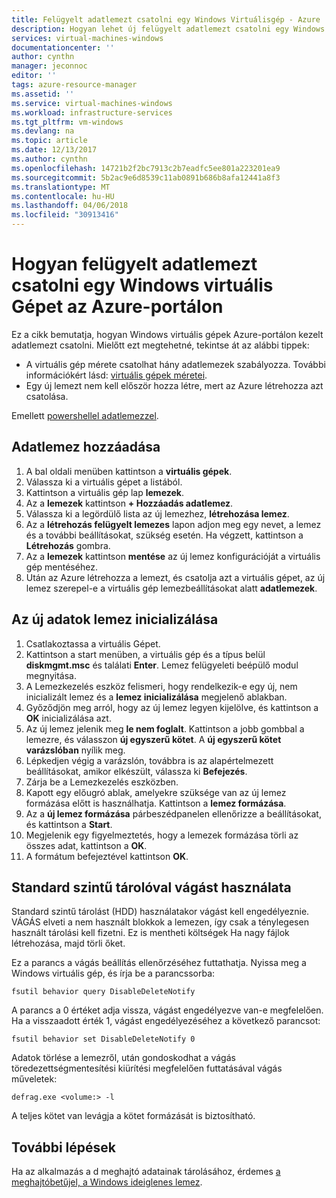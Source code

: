 ```yaml
---
title: Felügyelt adatlemezt csatolni egy Windows Virtuálisgép - Azure |} Microsoft Docs
description: Hogyan lehet új felügyelt adatlemezt csatolni egy Windows virtuális Gépet az Azure portálon a Resource Manager üzembe helyezési modellben.
services: virtual-machines-windows
documentationcenter: ''
author: cynthn
manager: jeconnoc
editor: ''
tags: azure-resource-manager
ms.assetid: ''
ms.service: virtual-machines-windows
ms.workload: infrastructure-services
ms.tgt_pltfrm: vm-windows
ms.devlang: na
ms.topic: article
ms.date: 12/13/2017
ms.author: cynthn
ms.openlocfilehash: 14721b2f2bc7913c2b7eadfc5ee801a223201ea9
ms.sourcegitcommit: 5b2ac9e6d8539c11ab0891b686b8afa12441a8f3
ms.translationtype: MT
ms.contentlocale: hu-HU
ms.lasthandoff: 04/06/2018
ms.locfileid: "30913416"
---
```

# <a name="how-to-attach-a-managed-data-disk-to-a-windows-vm-in-the-azure-portal"></a>Hogyan felügyelt adatlemezt csatolni egy Windows virtuális Gépet az Azure-portálon

Ez a cikk bemutatja, hogyan Windows virtuális gépek Azure-portálon kezelt adatlemezt csatolni. Mielőtt ezt megtehetné, tekintse át az alábbi tippek:

* A virtuális gép mérete csatolhat hány adatlemezek szabályozza. További információkért lásd: [virtuális gépek méretei](sizes.md).
* Egy új lemezt nem kell először hozza létre, mert az Azure létrehozza azt csatolása.

Emellett [powershellel adatlemezzel](attach-disk-ps.md).



## <a name="add-a-data-disk"></a>Adatlemez hozzáadása
1. A bal oldali menüben kattintson a **virtuális gépek**.
2. Válassza ki a virtuális gépet a listából.
3. Kattintson a virtuális gép lap **lemezek**.
4. Az a **lemezek** kattintson **+ Hozzáadás adatlemez**.
5. Válassza ki a legördülő lista az új lemezhez, **létrehozása lemez**.
6. Az a **létrehozás felügyelt lemezes** lapon adjon meg egy nevet, a lemez és a további beállításokat, szükség esetén. Ha végzett, kattintson a **Létrehozás** gombra.
7. Az a **lemezek** kattintson **mentése** az új lemez konfigurációját a virtuális gép mentéséhez.
6. Után az Azure létrehozza a lemezt, és csatolja azt a virtuális gépet, az új lemez szerepel-e a virtuális gép lemezbeállításokat alatt **adatlemezek**.


## <a name="initialize-a-new-data-disk"></a>Az új adatok lemez inicializálása

1. Csatlakoztassa a virtuális Gépet.
1. Kattintson a start menüben, a virtuális gép és a típus belül **diskmgmt.msc** és találati **Enter**. Lemez felügyeleti beépülő modul megnyitása.
2. A Lemezkezelés eszköz felismeri, hogy rendelkezik-e egy új, nem inicializált lemez és a **lemez inicializálása** megjelenő ablakban.
3. Győződjön meg arról, hogy az új lemez legyen kijelölve, és kattintson a **OK** inicializálása azt.
4. Az új lemez jelenik meg **le nem foglalt**. Kattintson a jobb gombbal a lemezre, és válasszon **új egyszerű kötet**. A **új egyszerű kötet varázslóban** nyílik meg.
5. Lépkedjen végig a varázslón, továbbra is az alapértelmezett beállításokat, amikor elkészült, válassza ki **Befejezés**.
6. Zárja be a Lemezkezelés eszközben.
7. Kapott egy előugró ablak, amelyekre szüksége van az új lemez formázása előtt is használhatja. Kattintson a **lemez formázása**.
8. Az a **új lemez formázása** párbeszédpanelen ellenőrizze a beállításokat, és kattintson a **Start**.
9. Megjelenik egy figyelmeztetés, hogy a lemezek formázása törli az összes adat, kattintson a **OK**.
10. A formátum befejeztével kattintson **OK**.

## <a name="use-trim-with-standard-storage"></a>Standard szintű tárolóval vágást használata

Standard szintű tárolást (HDD) használatakor vágást kell engedélyeznie. VÁGÁS elveti a nem használt blokkok a lemezen, így csak a ténylegesen használt tárolási kell fizetni. Ez is mentheti költségek Ha nagy fájlok létrehozása, majd törli őket. 

Ez a parancs a vágás beállítás ellenőrzéséhez futtathatja. Nyissa meg a Windows virtuális gép, és írja be a parancssorba:

```
fsutil behavior query DisableDeleteNotify
```

A parancs a 0 értéket adja vissza, vágást engedélyezve van-e megfelelően. Ha a visszaadott érték 1, vágást engedélyezéséhez a következő parancsot:
```
fsutil behavior set DisableDeleteNotify 0
```

Adatok törlése a lemezről, után gondoskodhat a vágás töredezettségmentesítési kiürítési megfelelően futtatásával vágás műveletek:

```
defrag.exe <volume:> -l
```

A teljes kötet van levágja a kötet formázását is biztosítható.

## <a name="next-steps"></a>További lépések
Ha az alkalmazás a d meghajtó adatainak tárolásához, érdemes [a meghajtóbetűjel, a Windows ideiglenes lemez](change-drive-letter.md?toc=%2fazure%2fvirtual-machines%2fwindows%2fclassic%2ftoc.json).
